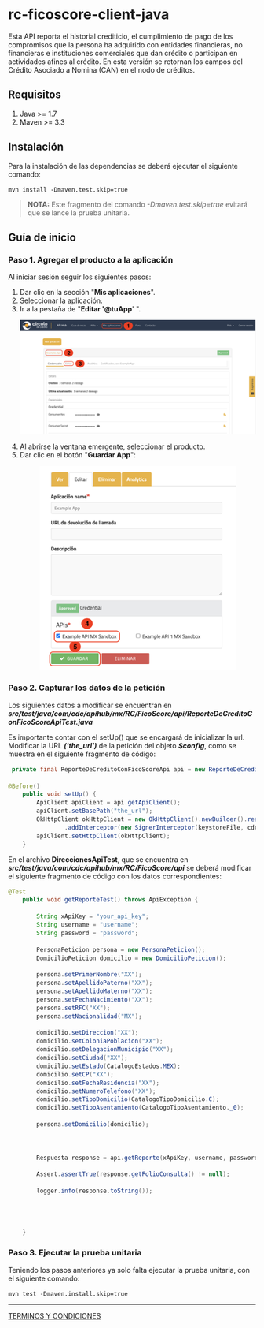 # rc-ficoscore-client-java

Esta API reporta el historial crediticio, el cumplimiento de pago de los compromisos que la persona ha adquirido con entidades financieras, no financieras e instituciones comerciales que dan crédito o participan en actividades afines al crédito. En esta versión se retornan los campos del Crédito Asociado a Nomina (CAN) en el nodo de créditos.

## Requisitos

1. Java >= 1.7
2. Maven >= 3.3

## Instalación

Para la instalación de las dependencias se deberá ejecutar el siguiente comando:

```shell
mvn install -Dmaven.test.skip=true
```

> **NOTA:** Este fragmento del comando *-Dmaven.test.skip=true* evitará que se lance la prueba unitaria.


## Guía de inicio

### Paso 1. Agregar el producto a la aplicación

Al iniciar sesión seguir los siguientes pasos:

 1. Dar clic en la sección "**Mis aplicaciones**".
 2. Seleccionar la aplicación.
 3. Ir a la pestaña de "**Editar '@tuApp**' ".
    <p align="center">
      <img src="https://github.com/APIHub-CdC/imagenes-cdc/blob/master/edit_applications.jpg" width="900">
    </p>
 4. Al abrirse la ventana emergente, seleccionar el producto.
 5. Dar clic en el botón "**Guardar App**":
    <p align="center">
      <img src="https://github.com/APIHub-CdC/imagenes-cdc/blob/master/selected_product.jpg" width="400">
    </p>

### Paso 2. Capturar los datos de la petición

Los siguientes datos a modificar se encuentran en ***src/test/java/com/cdc/apihub/mx/RC/FicoScore/api/ReporteDeCreditoConFicoScoreApiTest.java***

Es importante contar con el setUp() que se encargará de inicializar la url. Modificar la URL ***('the_url')*** de la petición del objeto ***$config***, como se muestra en el siguiente fragmento de código:

```java
 private final ReporteDeCreditoConFicoScoreApi api = new ReporteDeCreditoConFicoScoreApi();

@Before()
    public void setUp() {
    	ApiClient apiClient = api.getApiClient();
		apiClient.setBasePath("the_url");
		OkHttpClient okHttpClient = new OkHttpClient().newBuilder().readTimeout(30, TimeUnit.SECONDS)
				.addInterceptor(new SignerInterceptor(keystoreFile, cdcCertFile, keystorePassword, keyAlias, keyPassword)).build();
		apiClient.setHttpClient(okHttpClient);
    }

```

En el archivo **DireccionesApiTest**, que se encuentra en ***src/test/java/com/cdc/apihub/mx/RC/FicoScore/api*** se deberá modificar el siguiente fragmento de código con los datos correspondientes:

```java
@Test
    public void getReporteTest() throws ApiException {
        
        String xApiKey = "your_api_key";
        String username = "username";
        String password = "password";
    	
        PersonaPeticion persona = new PersonaPeticion();
        DomicilioPeticion domicilio = new DomicilioPeticion();
        
        persona.setPrimerNombre("XX");
        persona.setApellidoPaterno("XX");
        persona.setApellidoMaterno("XX");
        persona.setFechaNacimiento("XX");
        persona.setRFC("XX");
        persona.setNacionalidad("MX");
        
        domicilio.setDireccion("XX");
        domicilio.setColoniaPoblacion("XX");
        domicilio.setDelegacionMunicipio("XX");
        domicilio.setCiudad("XX");
        domicilio.setEstado(CatalogoEstados.MEX);
        domicilio.setCP("XX");
        domicilio.setFechaResidencia("XX");
        domicilio.setNumeroTelefono("XX");
        domicilio.setTipoDomicilio(CatalogoTipoDomicilio.C);
        domicilio.setTipoAsentamiento(CatalogoTipoAsentamiento._0);
        
        persona.setDomicilio(domicilio);
        
        
        
        Respuesta response = api.getReporte(xApiKey, username, password, persona);
        
        Assert.assertTrue(response.getFolioConsulta() != null);
        
        logger.info(response.toString());
        
        
       

    }
```

### Paso 3. Ejecutar la prueba unitaria

Teniendo los pasos anteriores ya solo falta ejecutar la prueba unitaria, con el siguiente comando:

```shell
mvn test -Dmaven.install.skip=true
```

---
[TERMINOS Y CONDICIONES](https://github.com/APIHub-CdC/licencias-cdc)
